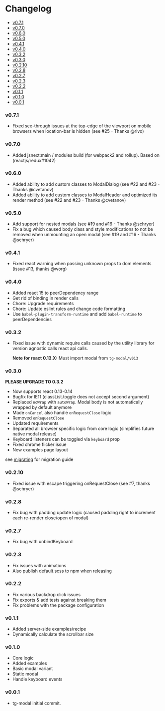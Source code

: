 <!-- START doctoc generated TOC please keep comment here to allow auto update -->
<!-- DON'T EDIT THIS SECTION, INSTEAD RE-RUN doctoc TO UPDATE -->
# Changelog

- [v0.7.1](#v071)
- [v0.7.0](#v070)
- [v0.6.0](#v060)
- [v0.5.0](#v050)
- [v0.4.1](#v041)
- [v0.4.0](#v040)
- [v0.3.2](#v032)
- [v0.3.0](#v030)
- [v0.2.10](#v0210)
- [v0.2.8](#v028)
- [v0.2.7](#v027)
- [v0.2.3](#v023)
- [v0.2.2](#v022)
- [v0.1.1](#v011)
- [v0.1.0](#v010)
- [v0.0.1](#v001)

<!-- END doctoc generated TOC please keep comment here to allow auto update -->

### v0.7.1

- Fixed see-through issues at the top-edge of the viewport on mobile browsers when location-bar is hidden (see #25 - Thanks @rivo)

### v0.7.0

- Added jsnext:main / modules build (for webpack2 and rollup). Based on (reactjs/redux#1042)

### v0.6.0

- Added ability to add custom classes to ModalDialog (see #22 and #23 - Thanks @cvetanov)
- Added ability to add custom classes to ModalHeader and optimized its render method (see #22 and #23 - Thanks @cvetanov)

### v0.5.0

- Add support for nested modals (see #19 and #16 - Thanks @schryer)
- Fix a bug which caused body class and style modifications to not be removed when unmounting an open modal (see #19 and #16 - Thanks @schryer)

### v0.4.1

 * Fixed react warning when passing unknown props to dom elements (issue #13, thanks @worg)

### v0.4.0

 * Added react 15 to peerDependency range
 * Get rid of binding in render calls
 * Chore: Upgrade requirements
 * Chore: Update eslint rules and change code formatting
 * Use `babel-plugin-transform-runtime` and add `babel-runtime` to peerDependencies

### v0.3.2

 * Fixed issue with dynamic require calls caused by the utility
   library for version agnostic calls react api calls.

   **Note for react 0.13.X:** Must import modal from `tg-modal/v013`

### v0.3.0

 **PLEASE UPGRADE TO 0.3.2**

 * Now supports react 0.13-0.14
 * Bugfix for IE11 (classList.toggle does not accept second argument)
 * Replaced `noWrap` with `autoWrap`. Modal body is not automatically wrapped
   by default anymore
 * Made `onCancel` also handle `onRequestClose` logic
 * Removed `onRequestClose`
 * Updated requirements
 * Separated all browser specific logic from core logic (simplifies future native modal release)
 * Keyboard listeners can be toggled via `keyboard` prop
 * Fixed chrome flicker issue
 * New examples page layout

 see [migrating](./Migrate.md) for migration guide

### v0.2.10

 * Fixed issue with escape triggering onRequestClose (see #7, thanks @schryer)

### v0.2.8

  * Fix bug with padding update logic (caused padding right to increment each re-render close/open of modal)

### v0.2.7

  * Fix bug with unbindKeyboard

### v0.2.3

  * Fix issues with animations
  * Also publish default.scss to npm when releasing

### v0.2.2

  * Fix various backdrop click issues
  * Fix exports & add tests against breaking them
  * Fix problems with the package configuration

### v0.1.1

  * Added server-side examples/recipe
  * Dynamically calculate the scrollbar size

### v0.1.0

  * Core logic
  * Added examples
  * Basic modal variant
  * Static modal
  * Handle keyboard events

### v0.0.1

  * tg-modal initial commit.

